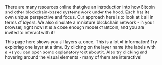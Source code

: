 There are many resources online that give an introduction into how Bitcoin and other blockchain-based systems work under the hood.
Each has its own unique perspective and focus.
Our approach here is to look at it all in terms of *layers*.
We also simulate a miniature blockchain network - in your browser, right now!
It is a close enough model of Bitcoin, and you are invited to interact with it!

This page here shows you all layers at once.
This is a lot of information!
Try exploring one layer at a time.
By clicking on the layer name (the labels with a **+**) you can open some explanatory text about it.
Also try clicking and hovering around the visual elements - many of them are interactive!
